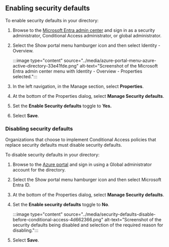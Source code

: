 ## Enabling security defaults

To enable security defaults in your directory:

1.  Browse to the [Microsoft Entra admin center](https://entra.microsoft.com/) and sign in as a security administrator, Conditional Access administrator, or global administrator.
2.  Select the Show portal menu hamburger icon and then select Identity - Overview.
    
    :::image type="content" source="../media/azure-portal-menu-azure-active-directory-33e41fde.png" alt-text="Screenshot of the Microsoft Entra admin center menu with Identity - Overview - Properties selected.":::
    
3.  In the left navigation, in the Manage section, select **Properties**.
4.  At the bottom of the Properties dialog, select **Manage Security defaults**.
5.  Set the **Enable Security defaults** toggle to **Yes.**
6.  Select **Save**.

### Disabling security defaults

Organizations that choose to implement Conditional Access policies that replace security defaults must disable security defaults.

To disable security defaults in your directory:

1.  Browse to the [Azure portal](https://portal.azure.com/) and sign in using a Global administrator account for the directory.
2.  Select the Show portal menu hamburger icon and then select Microsoft Entra ID.
3.  At the bottom of the Properties dialog, select **Manage Security defaults**.
4.  Set the **Enable security defaults** toggle to **No**.
    
    :::image type="content" source="../media/security-defaults-disable-before-conditional-access-4d662366.png" alt-text="Screenshot of the security defaults being disabled and selection of the required reason for disabling.":::
    
5.  Select **Save**.
